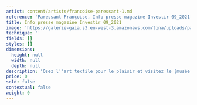 ```yaml
---
artist: content/artists/francoise-paressant-1.md
reference: 'Paressant Françoise, Info presse magazine Investir 09_2021'
title: Info presse magazine Investir 09_2021
image: 'https://galerie-gaia.s3.eu-west-3.amazonaws.com/tina/uploads/paressant-francoise/Investir 092021 Françoise Paressant.png'
technique: ''
fields: []
styles: []
dimensions:
  height: null
  width: null
  depth: null
description: 'Osez l''art textile pour le plaisir et visitez le [musée Lurçat à Angers](https://musees.angers.fr/lieux/musee-jean-lurcat-et-de-la-tapisserie-contemporaine/index.html "musee lurçat angers")'
price: 0
sold: false
contextual: false
weight: 0
---
```


